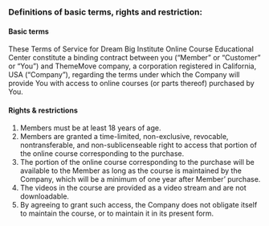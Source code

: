 ### Definitions of basic terms, rights and restriction:

#### Basic terms

These Terms of Service for Dream Big Institute Online Course Educational Center constitute a binding contract between you (“Member” or “Customer” or “You”) and ThemeMove company, a corporation registered in California, USA (“Company”), regarding the terms under which the Company will provide You with access to online courses (or parts thereof) purchased by You.

#### Rights & restrictions

1. Members must be at least 18 years of age.
2. Members are granted a time-limited, non-exclusive, revocable, nontransferable, and non-sublicenseable right to access that portion of the online course corresponding to the purchase.
3. The portion of the online course corresponding to the purchase will be available to the Member as long as the course is maintained by the Company, which will be a minimum of one year after Member’ purchase.
4. The videos in the course are provided as a video stream and are not downloadable.
5. By agreeing to grant such access, the Company does not obligate itself to maintain the course, or to maintain it in its present form.
